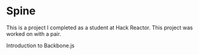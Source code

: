 Spine
==============

This is a project I completed as a student at Hack Reactor. This project was worked on with a pair.

Introduction to Backbone.js

